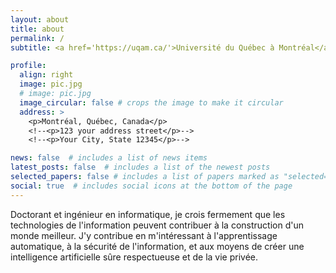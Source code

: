 ```yaml
---
layout: about
title: about
permalink: /
subtitle: <a href='https://uqam.ca/'>Université du Québec à Montréal</a>

profile:
  align: right
  image: pic.jpg
  # image: pic.jpg
  image_circular: false # crops the image to make it circular
  address: >
    <p>Montréal, Québec, Canada</p>
    <!--<p>123 your address street</p>-->
    <!--<p>Your City, State 12345</p>-->

news: false  # includes a list of news items
latest_posts: false  # includes a list of the newest posts
selected_papers: false # includes a list of papers marked as "selected={true}"
social: true  # includes social icons at the bottom of the page
---
```


Doctorant et ingénieur en informatique, je crois fermement que les technologies de l'information peuvent contribuer à la construction d'un monde meilleur. J'y contribue en m'intéressant à l'apprentissage automatique, à la sécurité de l'information, et aux moyens de créer une intelligence artificielle sûre respectueuse et de la vie privée.

